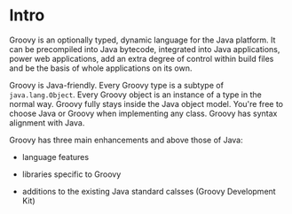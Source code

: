 # Intro

Groovy is an optionally typed, dynamic language for the Java platform. It can be precompiled into Java bytecode, integrated into Java applications, power web applications, add an extra degree of control within build files and be the basis of whole applications on its own.

Groovy is Java-friendly. Every Groovy type is a subtype of `java.lang.Object`. Every Groovy object is an instance of a type in the normal way. Groovy fully stays inside the Java object model. You're free to choose Java or Groovy when implementing any class. Groovy has syntax alignment with Java.

Groovy has three main enhancements  and above those of Java:

- language features

- libraries specific to Groovy

- additions to the existing Java standard calsses (Groovy Development Kit)
